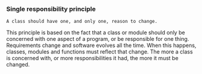 ### Single responsibility principle

`A class should have one, and only one, reason to change.
`

This principle is based on the fact that a class or module should only be concerned with one aspect of a program, or be responsible for one thing. Requirements change and software evolves all the time. When this happens, classes, modules and functions must reflect that change. The more a class is concerned with, or more responsibilities it had, the more it must be changed.